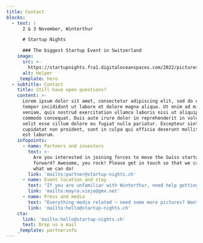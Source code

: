 ```yaml
---
title: Contact
blocks:
  - text: |
      2 & 3 November, Winterthur

      # Startup Nights

      ### The biggest Startup Event in Switzerland
    image:
      src: >-
        https://startupnights.fra1.digitaloceanspaces.com/2022/pictures/ambient.jpg
      alt: Helper
    _template: hero
  - subtitle: Contact
    title: Still have open questions?
    content: >-
      Lorem ipsum dolor sit amet, consectetur adipiscing elit, sed do eiusmod
      tempor incididunt ut labore et dolore magna aliqua. Ut enim ad minim
      veniam, quis nostrud exercitation ullamco laboris nisi ut aliquip ex ea
      commodo consequat. Duis aute irure dolor in reprehenderit in voluptate
      velit esse cillum dolore eu fugiat nulla pariatur. Excepteur sint occaecat
      cupidatat non proident, sunt in culpa qui officia deserunt mollit anim id
      est laborum.
    infopoints:
      - name: Partners and investors
        text: >-
          Are you interested in joining forces to move the Swiss startup scene
          forward? Awesome, you rock! Please get in touch so that we can see
          what we can do!
        link: 'mailto:partner@startup-nights.ch'
      - name: Event location and stay
        text: "If you are unfamiliar with Winterthur, need help getting around or finding a place to stay feel free to drop us a line. Most of our team members are locals and can tell you exactly where you find the good spots \U0001F609"
        link: 'mailto:mayra.viejo@gmx.net'
      - name: Press and media
        text: "Everything media related – need some more pictures? Want an interview with someone in our team? Drop us a line with your request and we’ll get back to you soon \U0001F680"
        link: 'mailto:hello@startup-nights.ch'
    cta:
      link: 'mailto:hello@startup-nights.ch'
      text: Drop us a mail
    _template: partnerinfo
---
```











